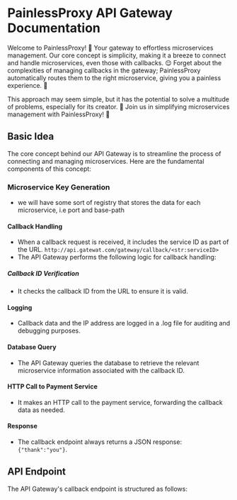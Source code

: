 # PainlessProxy API Gateway Documentation

Welcome to PainlessProxy! 🚀 Your gateway to effortless microservices management. Our core concept is simplicity, making it a breeze to connect and handle microservices, even those with callbacks. 😌 Forget about the complexities of managing callbacks in the gateway; PainlessProxy automatically routes them to the right microservice, giving you a painless experience. 🎯

This approach may seem simple, but it has the potential to solve a multitude of problems, especially for its creator. 🧙 Join us in simplifying microservices management with PainlessProxy! 🌟


## Basic Idea

The core concept behind our API Gateway is to streamline the process of connecting and managing microservices. Here are the fundamental components of this concept:

### Microservice Key Generation

- we will have some sort of registry that stores the data for each microservice, i.e port and base-path

#### Callback Handling

- When a callback request is received, it includes the service ID as part of the URL.
    `http://api.gatewat.com/gateway/callback/<str:serviceID>`
- The API Gateway performs the following logic for callback handling:

##### Callback ID Verification
- It checks the callback ID from the URL to ensure it is valid.

#### Logging

- Callback data and the IP address are logged in a .log file for auditing and debugging purposes.

#### Database Query

- The API Gateway queries the database to retrieve the relevant microservice information associated with the callback ID.

#### HTTP Call to Payment Service

- It makes an HTTP call to the payment service, forwarding the callback data as needed.

#### Response

- The callback endpoint always returns a JSON response: `{"thank":"you"}`.

## API Endpoint

The API Gateway's callback endpoint is structured as follows:

